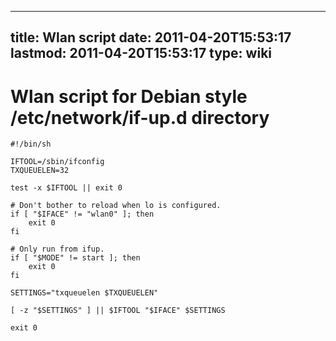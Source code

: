 
---
title: Wlan script
date: 2011-04-20T15:53:17
lastmod: 2011-04-20T15:53:17
type: wiki
---
Wlan script for Debian style /etc/network/if-up.d directory
===========================================================

    #!/bin/sh

    IFTOOL=/sbin/ifconfig
    TXQUEUELEN=32

    test -x $IFTOOL || exit 0

    # Don't bother to reload when lo is configured.
    if [ "$IFACE" != "wlan0" ]; then
        exit 0
    fi

    # Only run from ifup.
    if [ "$MODE" != start ]; then
        exit 0
    fi

    SETTINGS="txqueuelen $TXQUEUELEN"

    [ -z "$SETTINGS" ] || $IFTOOL "$IFACE" $SETTINGS

    exit 0
